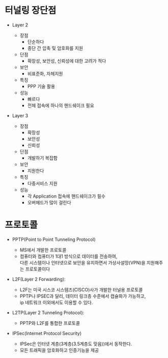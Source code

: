 # 터널링 장단점

* Layer 2
    * 장점
        * 단순하다
        * 종단 간 압축 및 암호화를 지원
    * 단점
        * 확장성, 보안성, 신뢰성에 대한 고려가 적다
    * 보안
        * 비표준화, 자체지원
    * 특징
        * PPP 기술 활용
    * 성능
        * 빠르다
        * 전체 접속에 하나의 핸드쉐이크 필요

* Layer 3
    * 장점
        * 확장성
        * 보안성
        * 신뢰성
    * 단점
        * 개발하기 복잡함
    * 보안
        * 지원한다
    * 특징
        * 다중서비스 지원
    * 성능
        * 각 Application 접속에 핸드쉐이크가 필수
        * 오버헤드가 많이 걸린다


# 프로토콜

* PPTP(Point to Point Tunneling Protocol)
    * MS에서 개발한 프로토콜
    * 컴퓨터와 컴퓨터가 1대1 방식으로 데이터를 전송하여, <br/>
    다른 시스템이나 인터넷으로 보안을 유지하면서 가상사설망(VPN)을 지원해주는 프로토콜이다

* L2F(Layer 2 Forwarding): 
    * L2F는 미국 시스코 시스템즈(CISCO)사가 개발한 터널용 프로토콜
    * PPTP나 IPSEC과 달리, 데이터 링크층 수준에서 캡슐화가 가능하고,<br/>
    ip 네트워크 이외에서도 이용할 수 있다.

* L2TP(Layer 2 Tunneling Protocol):
    * PPTP와 L2F를 통합한 프로토콜

* IPSec(Internet Protocol Security)
    * IPSec은 인터넷 계층(3계층(3.5계층도 맞음))에서 동작한다.
    * 모든 트래픽을 암호화하고 인증기능을 제공